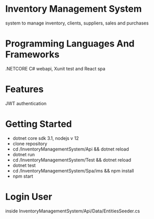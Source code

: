 # Inventory Management System
system to manage inventory, clients, suppliers, sales and purchases
# Programming Languages And Frameworks
.NETCORE C# webapi, Xunit test and React spa
# Features
JWT authentication
# Getting Started
- dotnet core sdk 3.1, nodejs v 12
- clone repository
- cd /InventoryManagementSystem/Api && dotnet reload
- dotnet run
- cd /InventoryManagementSystem/Test && dotnet reload
- dotnet test
- cd /InventoryManagementSystem/Spa/ims && npm install
- npm start
# Login User
inside InventoryManagementSystem/Api/Data/EntitiesSeeder.cs
